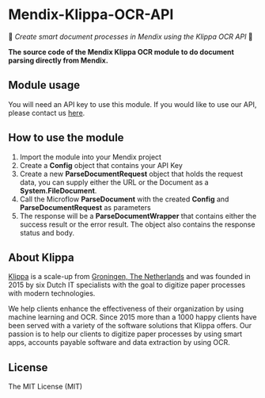 # Mendix-Klippa-OCR-API

:rocket: *Create smart document processes in Mendix using the Klippa OCR API* :rocket:

**The source code of the Mendix Klippa OCR module to do document parsing directly from Mendix.**

## Module usage

You will need an API key to use this module. If you would like to use our API, please contact us [here](https://www.klippa.com/en/ocr/ocr-api).

## How to use the module

1. Import the module into your Mendix project
2. Create a **Config** object that contains your API Key
3. Create a new **ParseDocumentRequest** object that holds the request data, you can supply either the URL or the Document as a **System.FileDocument**.
4. Call the Microflow **ParseDocument** with the created **Config** and **ParseDocumentRequest** as parameters
5. The response will be a **ParseDocumentWrapper** that contains either the success result or the error result. The object also contains the response status and body.

## About Klippa

[Klippa](https://www.klippa.com/en) is a scale-up from [Groningen, The Netherlands](https://goo.gl/maps/CcCGaPTBz3u8noSd6) and was founded in 2015 by six Dutch IT specialists with the goal to digitize paper processes with modern technologies.

We help clients enhance the effectiveness of their organization by using machine learning and OCR. Since 2015 more than a 1000 happy clients have been served with a variety of the software solutions that Klippa offers. Our passion is to help our clients to digitize paper processes by using smart apps, accounts payable software and data extraction by using OCR.

## License

The MIT License (MIT)



